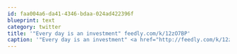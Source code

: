 ```yaml
---
id: faa004a6-da41-4346-bdaa-024ad422396f
blueprint: text
category: twitter
title: '"Every day is an investment" feedly.com/k/12zO7BP'
caption: '"Every day is an investment" <a href="http://feedly.com/k/12zO7BP" title="http://feedly.com/k/12zO7BP" class="link link_untco">feedly.com/k/12zO7BP</a>'
---
```

